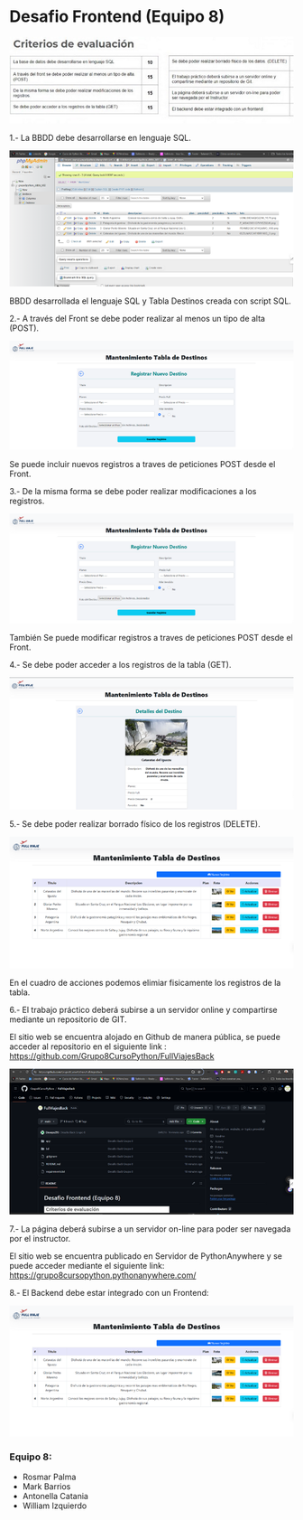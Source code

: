 # Desafio Frontend (Equipo 8)

![alt text](app/static/assets/fotos_destinos/read00.png)

1.- La BBDD debe desarrollarse en lenguaje SQL.

![alt text](app/static/assets/fotos_destinos/read05.png)

BBDD desarrollada el lenguaje SQL y Tabla Destinos creada con script SQL.


2.- A través del Front se debe poder realizar al menos un tipo de alta (POST).

![alt text](app/static/assets/fotos_destinos/read04.png)

Se puede incluir nuevos registros a traves de peticiones POST desde el Front.


3.- De la misma forma se debe poder realizar modificaciones a los registros.

![alt text](app/static/assets/fotos_destinos/read04.png)

También Se puede modificar registros a traves de peticiones POST desde el Front.


4.- Se debe poder acceder a los registros de la tabla (GET).

![alt text](app/static/assets/fotos_destinos/read02.png)


5.- Se debe poder realizar borrado físico de los registros (DELETE).

![alt text](app/static/assets/fotos_destinos/read01.png)

En el cuadro de acciones podemos elimiar fisicamente los registros de la tabla.


6.- El trabajo práctico deberá subirse a un servidor online y compartirse mediante un repositorio de GIT.

El sitio web se encuentra alojado en Github de manera pública, se puede 
acceder al repositorio en el siguiente link : https://github.com/Grupo8CursoPython/FullViajesBack

![alt text](app/static/assets/fotos_destinos/read06.png)


7.- La página deberá subirse a un servidor on-line para poder
ser navegada por el instructor.

El sitio web se encuentra publicado en Servidor de PythonAnywhere y se puede acceder mediante el siguiente link: https://grupo8cursopython.pythonanywhere.com/



8.- El Backend debe estar integrado con un Frontend:

![alt text](app/static/assets/fotos_destinos/read01.png)



### Equipo 8:
- Rosmar Palma
- Mark Barrios
- Antonella Catania
- William Izquierdo
